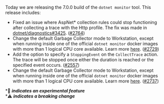 Today we are releasing the 7.0.0 build of the `dotnet monitor` tool. This release includes:

- Fixed an issue where AspNet* collection rules could stop functioning after collecting a trace with the Http profile. The fix was made in [dotnet/diagnostics#3425](https://github.com/dotnet/diagnostics/pull/3425). ([#2764](https://github.com/dotnet/dotnet-monitor/pull/2764))
- Change the default Garbage Collector mode to Workstation, except when running inside one of the official `dotnet monitor` docker images with more than 1 logical CPU core available. Learn more [here](https://github.com/dotnet/dotnet-monitor/blob/main/documentation/configuration.md#garbage-collector-mode). ([#2729](https://github.com/dotnet/dotnet-monitor/pull/2729))
- Add the option to specify a `StoppingEvent` on the `CollectTrace` action. The trace will be stopped once either the duration is reached or the specified event occurs. ([#2557](https://github.com/dotnet/dotnet-monitor/pull/2557))
- Change the default Garbage Collector mode to Workstation, except when running inside one of the official `dotnet monitor` docker images with more than 1 logical CPU core available. Learn more [here](https://github.com/dotnet/dotnet-monitor/blob/main/documentation/configuration.md#garbage-collector-mode). ([#2737](https://github.com/dotnet/dotnet-monitor/pull/2737))

\*🔬 **_indicates an experimental feature_** \
\*⚠️ **_indicates a breaking change_**